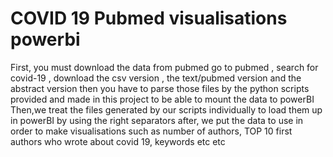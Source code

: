 # COVID 19 Pubmed visualisations powerbi
First, you must download the data from pubmed
go to pubmed , search for covid-19 , download the csv version , the text/pubmed version and the abstract version
then you have to parse those files by the python scripts provided and made in this project to be able to mount the data to powerBI
Then,we treat the files generated by our scripts individually to load them up in powerBI by using the right separators
after, we put the data to use in order to make visualisations such as number of authors, TOP 10 first authors who wrote about covid 19, keywords etc etc 
